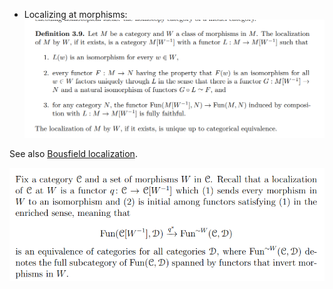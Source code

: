 - Localizing at morphisms:
![](attachments/Pasted%20image%2020210505015835.png)

See also [Bousfield localization](Bousfield%20localization).

![](attachments/Pasted%20image%2020210603191026.png)